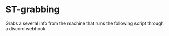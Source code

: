 # ST-grabbing

Grabs a several info from the machine that runs the following script through a discord webhook.

